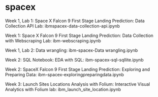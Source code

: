 # spacex

Week 1, Lab 1: Space X Falcon 9 First Stage Landing Prediction: Data Collection API Lab: ibmspacex-data-collection-api.ipynb

Week 1: Space X Falcon 9 First Stage Landing Prediction: Data Collection with Webscraping Lab: ibm-webscraping.ipynb

Week 1, Lab 2: Data wrangling: ibm-spacex-Data wrangling.ipynb

Week 2: SQL Notebook: EDA with SQL: ibm-spacex-sql-sqllite.ipynb

Week 2: SpaceX Falcon 9 First Stage Landing Prediction: Exploring and Preparing Data: ibm-spacex-exploringpreparingdata.ipynb

Week 3: Launch Sites Locations Analysis with Folium: Interactive Visual Analytics with Folium lab: ibm_launch_site_location.ipynb


